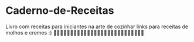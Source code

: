 # Caderno-de-Receitas
Livro com receitas para iniciantes na arte de cozinhar
links para receitas de molhos e cremes :)
👩‍🍳👨‍🍳🍕🍔🍟🌭🥨🥐🍗🥩🍠🥟🥗🧀🍤🥣🥘🧆🥧🍨🍩🍧🍪🎂🧁
